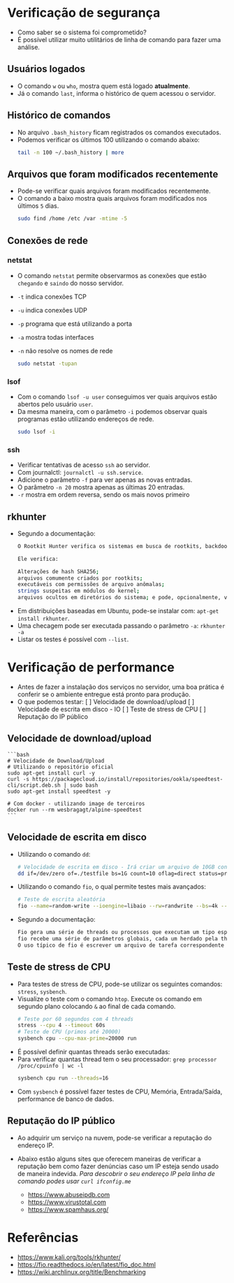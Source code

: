 # Verificação de segurança
- Como saber se o sistema foi comprometido?
- É possível utilizar muito utilitários de linha de comando para fazer uma análise.

## Usuários logados
- O comando `w` ou `who`, mostra quem está logado **atualmente**.
- Já o comando `last`, informa o histórico de quem acessou o servidor.
 

## Histórico de comandos
- No arquivo `.bash_history` ficam registrados os comandos executados.
- Podemos verificar os últimos 100 utilizando o comando abaixo:  
    ```bash
    tail -n 100 ~/.bash_history | more
    ```

## Arquivos que foram modificados recentemente
- Pode-se verificar quais arquivos foram modificados recentemente.
- O comando a baixo mostra quais arquivos foram modificados nos últimos `5` dias.
    ```bash
    sudo find /home /etc /var -mtime -5
    ```

## Conexões de rede
### netstat
- O comando `netstat` permite observarmos as conexões que estão `chegando` e `saindo` do nosso servidor.
- `-t` indica conexões TCP
- `-u` indica conexões UDP
- `-p` programa que está utilizando a porta
- `-a` mostra todas interfaces
- `-n` não resolve os nomes de rede

    ```bash
    sudo netstat -tupan
    ```
### lsof
- Com o comando `lsof -u user` conseguimos ver quais arquivos estão abertos pelo usuário `user`.
- Da mesma maneira, com o parâmetro `-i` podemos observar quais programas estão utilizando endereços de rede.
    ```bash
    sudo lsof -i
    ```
### ssh
- Verificar tentativas de acesso `ssh` ao servidor.
- Com journalctl: `journalctl -u ssh.service`.
- Adicione o parâmetro `-f` para ver apenas as novas entradas.
- O parâmetro `-n 20` mostra apenas as últimas 20 entradas.
- `-r` mostra em ordem reversa, sendo os mais novos primeiro

## rkhunter
- Segundo a documentação:
    ```bash
    O Rootkit Hunter verifica os sistemas em busca de rootkits, backdoors, sniffers e exploits conhecidos e desconhecidos.

    Ele verifica:

    Alterações de hash SHA256;
    arquivos comumente criados por rootkits;
    executáveis ​​com permissões de arquivo anômalas;
    strings suspeitas em módulos do kernel;
    arquivos ocultos em diretórios do sistema; e pode, opcionalmente, verificar dentro de arquivos.
    ```
- Em distribuições baseadas em Ubuntu, pode-se instalar com: `apt-get install rkhunter`.
- Uma checagem pode ser executada passando o parâmetro `-a`: `rkhunter -a`
- Listar os testes é possível com `--list`. 

# Verificação de performance
- Antes de fazer a instalação dos serviços no servidor, uma boa prática é conferir se o ambiente entregue está pronto para produção.
- O que podemos testar:
    [ ] Velocidade de download/upload
    [ ] Velocidade de escrita em disco - IO
    [ ] Teste de stress de CPU
    [ ] Reputação do IP público

## Velocidade de download/upload
    ```bash
    # Velocidade de Download/Upload
    # Utilizando o repositório oficial
    sudo apt-get install curl -y
    curl -s https://packagecloud.io/install/repositories/ookla/speedtest-cli/script.deb.sh | sudo bash
    sudo apt-get install speedtest -y

    # Com docker - utilizando image de terceiros
    docker run --rm wesbragagt/alpine-speedtest
    ```
## Velocidade de escrita em disco
- Utilizando o comando `dd`:
    ```bash
    # Velocidade de escrita em disco - Irá criar um arquivo de 10GB contendo '0'
    dd if=/dev/zero of=./testfile bs=1G count=10 oflag=direct status=progress
    ```
- Utilizando o comando `fio`, o qual permite testes mais avançados:
    ```bash
    # Teste de escrita aleatória
    fio --name=random-write --ioengine=libaio --rw=randwrite --bs=4k --size=1G --numjobs=1 --runtime=60 --time_based --end_fsync=1
    ```
- Segundo a documentação:
    ```bash
    Fio gera uma série de threads ou processos que executam um tipo específico de ação de E/S, conforme especificado pelo usuário. 
    fio recebe uma série de parâmetros globais, cada um herdado pela thread, a menos que parâmetros que substituam essa configuração sejam fornecidos. 
    O uso típico de fio é escrever um arquivo de tarefa correspondente à carga de E/S que se deseja simular.
    ```

## Teste de stress de CPU
- Para testes de stress de CPU, pode-se utilizar os seguintes comandos: `stress`, `sysbench`.
- Visualize o teste com o comando `htop`. Execute os comando em segundo plano colocando `&` ao final de cada comando.
    ```bash
    # Teste por 60 segundos com 4 threads
    stress --cpu 4 --timeout 60s
    # Teste de CPU (primos até 20000)
    sysbench cpu --cpu-max-prime=20000 run
    ```
- É possível definir quantas threads serão executadas:
- Para verificar quantas thread tem o seu processador: `grep processor /proc/cpuinfo | wc -l`
    ```bash
    sysbench cpu run --threads=16
    ```
- Com `sysbench` é possível fazer testes de CPU, Memória, Entrada/Saída, performance de banco de dados.

## Reputação do IP público
- Ao adquirir um serviço na nuvem, pode-se verificar a reputação do endereço IP.
- Abaixo estão alguns sites que oferecem maneiras de verificar a reputação bem como
fazer denúncias caso um IP esteja sendo usado de maneira indevida.
*Para descobrir o seu endereço IP pela linha de comando podes usar `curl ifconfig.me`*

    - https://www.abuseipdb.com
    - https://www.virustotal.com
    - https://www.spamhaus.org/

# Referências
- https://www.kali.org/tools/rkhunter/
- https://fio.readthedocs.io/en/latest/fio_doc.html
- https://wiki.archlinux.org/title/Benchmarking
